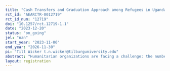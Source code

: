 ```yaml
---
title: "Cash Transfers and Graduation Approach among Refugees in Uganda"
rct_id: "AEARCTR-0012719"
rct_id_num: "12719"
doi: "10.1257/rct.12719-1.1"
date: "2023-12-20"
status: "on_going"
jel: "nan"
start_year: "2023-11-06"
end_year: "2026-11-30"
pi: "Till Wicker t.n.wicker@tilburguniversity.edu"
abstract: "Humanitarian organizations are facing a challenge: the number of refugees is constantly increasing, however funds are not growing as quickly. Hence they need to focus on proven and effective interventions to help refugees regain their self-reliance. There are two main interventions that help refugees regain self-reliance: (1) the Graduation Approach, and (2) Limited-duration unconditional cash transfers. The Graduation Approach is a 2-year program which consists of trainings, savings groups, and a cash transfer (some programs have additional components). While other studies have documented high effectiveness - including several years later (Banerjee et al., 2015; 2022) - the Graduation Approach is very costly, logistically challenging, and time-intensive. Hence it is less scalable compared with unconditional cash transfers, which are becoming more widely adopted among humanitarian organizations. Nevertheless, there are no studies comparing the (cost-)effectiveness of the two interventions in a humanitarian context. Hence the evidence base for NGOs to allocate their funding, is very limited."
layout: registration
---
```


